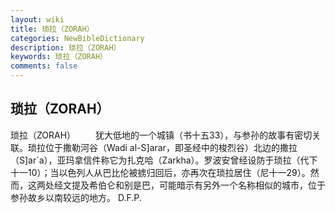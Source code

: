 ```yaml
---
layout: wiki
title: 琐拉（ZORAH）
categories: NewBibleDictionary
description: 琐拉（ZORAH）
keywords: 琐拉（ZORAH）
comments: false
---
```


## 琐拉（ZORAH）



琐拉（ZORAH）
　　犹大低地的一个城镇（书十五33），与参孙的故事有密切关联。琐拉位于撒勒河谷（Wadi al-S]arar，即圣经中的梭烈谷）北边的撒拉（S]ar`a），亚玛拿信件称它为扎克哈（Zarkha）。罗波安曾经设防于琐拉（代下十一10）；当以色列人从巴比伦被掳归回后，亦再次在琐拉居住（尼十一29）。然而，这两处经文提及希伯仑和别是巴，可能暗示有另外一个名称相似的城市，位于参孙故乡以南较远的地方。
D.F.P.




